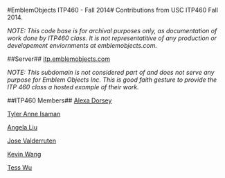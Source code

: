 #EmblemObjects ITP460 - Fall 2014#
Contributions from USC ITP460 Fall 2014.

*NOTE: This code base is for archival purposes only, as documentation of work done by ITP460 class. It is not representatitive of any production or developement enviornments at emblemobjects.com.*

##Server##
[itp.emblemobjects.com](http://itp.emblemobjects.com)

*NOTE: This subdomain is not considered part of and does not serve any purpose for Emblem Objects Inc. This is good faith gesture to provide the ITP 460 class a hosted example of their work.*


##ITP460 Members##
[Alexa Dorsey](https://github.com/alexadorsey)

[Tyler Anne Isaman](https://github.com/tylerannei)

[Angela Liu](https://github.com/ziweiliu)

[Jose Valderruten](https://github.com/Josecamilo94)

[Kevin Wang](https://github.com/kevinjwa)

[Tess Wu](https://github.com/tessvwu)
